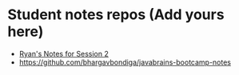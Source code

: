 # Student notes repos (Add yours here)
- [Ryan's Notes for Session 2](https://github.com/ryanohcodes/javabrains-bootcamp-notes/blob/main/NOTES.md)
- https://github.com/bhargavbondiga/javabrains-bootcamp-notes
